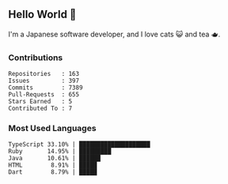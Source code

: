 ## Hello World 👋

I'm a Japanese software developer, and I love cats 😺 and tea 🫖.

### Contributions

    Repositories   : 163
    Issues         : 397
    Commits        : 7389
    Pull-Requests  : 655
    Stars Earned   : 5
    Contributed To : 7

### Most Used Languages

    TypeScript 33.10% | ████████████████████
    Ruby       14.95% | █████████
    Java       10.61% | ██████
    HTML        8.91% | █████
    Dart        8.79% | █████
